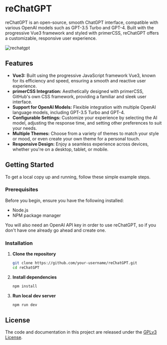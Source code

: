 # reChatGPT

reChatGPT is an open-source, smooth ChatGPT interface, compatible with various OpenAI models such as GPT-3.5 Turbo and GPT-4. Built with the progressive Vue3 framework and styled with primerCSS, reChatGPT offers a customizable, responsive user experience.

![rechatgpt](https://github.com/BadgerHobbs/reChatGPT-Vue/assets/23462440/ac8d2f58-bf5f-4825-af99-bfda0a8755bd)

## Features

- **Vue3:** Built using the progressive JavaScript framework Vue3, known for its efficiency and speed, ensuring a smooth and reactive user experience.
- **primerCSS Integration:** Aesthetically designed with primerCSS, GitHub's own CSS framework, providing a familiar and sleek user interface.
- **Support for OpenAI Models:** Flexible integration with multiple OpenAI language models, including GPT-3.5 Turbo and GPT-4.
- **Configurable Settings:** Customize your experience by selecting the AI model, adjusting the response time, and setting other preferences to suit your needs.
- **Multiple Themes:** Choose from a variety of themes to match your style or mood, or even create your own theme for a personal touch.
- **Responsive Design:** Enjoy a seamless experience across devices, whether you're on a desktop, tablet, or mobile.

## Getting Started

To get a local copy up and running, follow these simple example steps.

### Prerequisites

Before you begin, ensure you have the following installed:
- Node.js
- NPM package manager

You will also need an OpenAI API key in order to use reChatGPT, so if you don't have one already go ahead and create one.

### Installation

1. **Clone the repository**

    ```bash
    git clone https://github.com/your-username/reChatGPT.git
    cd reChatGPT
    ```

2. **Install dependencies**

    ```bash
    npm install
    ```

3. **Run local dev server**

    ```bash
    npm run dev
    ```

## License

The code and documentation in this project are released under the [GPLv3 License](LICENSE).
